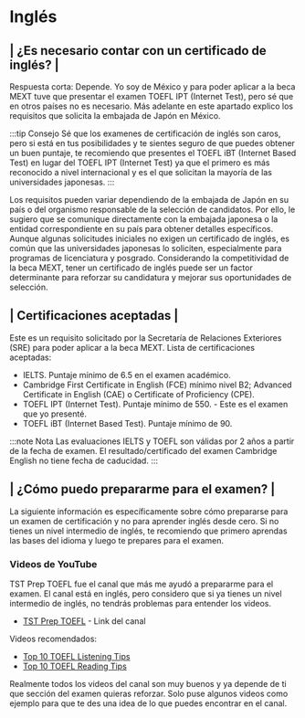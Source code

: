 # Inglés

## | ¿Es necesario contar con un certificado de inglés? |
Respuesta corta: Depende. Yo soy de México y para poder aplicar a la beca MEXT tuve que presentar el examen TOEFL IPT (Internet Test), pero sé que en otros países no es necesario. Más adelante en este apartado explico los requisitos que solicita la embajada de Japón en México.

:::tip Consejo 
Sé que los examenes de certificación de inglés son caros, pero si está en tus posibilidades y te sientes seguro de que puedes obtener un buen puntaje, te recomiendo que presentes el TOEFL iBT (Internet Based Test) en lugar del TOEFL IPT (Internet Test) ya que el primero es más reconocido a nivel internacional y es el que solicitan la mayoría de las universidades japonesas. 
:::

Los requisitos pueden variar dependiendo de la embajada de Japón en su país o del organismo responsable de la selección de candidatos. Por ello, le sugiero que se comunique directamente con la embajada japonesa o la entidad correspondiente en su país para obtener detalles específicos. Aunque algunas solicitudes iniciales no exigen un certificado de inglés, es común que las universidades japonesas lo soliciten, especialmente para programas de licenciatura y posgrado. Considerando la competitividad de la beca MEXT, tener un certificado de inglés puede ser un factor determinante para reforzar su candidatura y mejorar sus oportunidades de selección.

## | Certificaciones aceptadas |
Este es un requisito solicitado por la Secretaría de Relaciones Exteriores (SRE) para poder aplicar a la beca MEXT. Lista de certificaciones aceptadas:
* IELTS. Puntaje mínimo de 6.5 en el examen académico.
* Cambridge First Certificate in English (FCE) mínimo nivel B2; Advanced Certificate in English (CAE) o Certificate of Proficiency (CPE).
* TOEFL IPT (Internet Test). Puntaje mínimo de 550. - Este es el examen que yo presenté.
* TOEFL iBT (Internet Based Test). Puntaje mínimo de 90. ​

:::note Nota
Las evaluaciones IELTS y TOEFL son válidas por 2 años a partir de la fecha de examen. El resultado/certificado del examen Cambridge English no tiene fecha de caducidad.
:::

## | ¿Cómo puedo prepararme para el examen? |
La siguiente información es específicamente sobre cómo prepararse para un examen de certificación y no para aprender inglés desde cero. Si no tienes un nivel intermedio de inglés, te recomiendo que primero aprendas las bases del idioma y luego te prepares para el examen.

### Videos de YouTube
TST Prep TOEFL fue el canal que más me ayudó a prepararme para el examen. El canal está en inglés, pero considero que si ya tienes un nivel intermedio de inglés, no tendrás problemas para entender los videos. 

* [TST Prep TOEFL](https://www.youtube.com/@TSTPrep) - Link del canal

Videos recomendados:
* [Top 10 TOEFL Listening Tips](https://www.youtube.com/watch?v=b1kPX7X-quI)
* [Top 10 TOEFL Reading Tips](https://www.youtube.com/watch?v=dBIix5rR4Nc)

Realmente todos los videos del canal son muy buenos y ya depende de ti que sección del examen quieras reforzar. Solo puse algunos videos como ejemplo para que te des una idea de lo que puedes encontrar en el canal.

